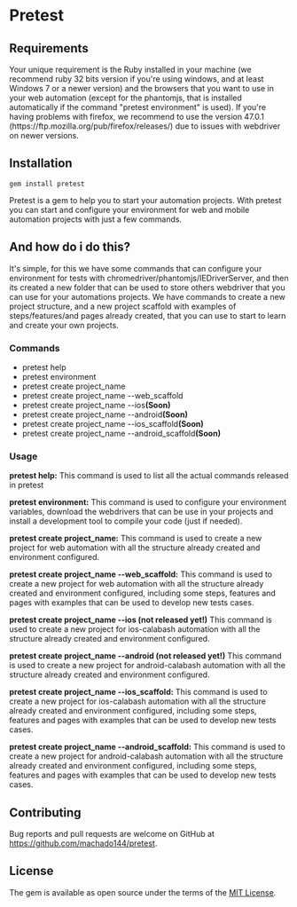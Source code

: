 
<h1>Pretest</h1>

<h2>Requirements</h2>

<p>
Your unique requirement is the Ruby installed in your machine (we recommend ruby 32 bits version if you're using windows, and at least Windows 7 or a newer version) and the browsers that you want to use in your web automation (except for the phantomjs, that is installed automatically if the command "pretest environment" is used).
If you're having problems with firefox, we recommend to use the version 47.0.1 (https://ftp.mozilla.org/pub/firefox/releases/) due to issues with webdriver on newer versions.
</p>

<h2>Installation</h2>

    gem install pretest

<p>
Pretest is a gem to help you to start your automation projects. With pretest you can start and configure your environment for web and mobile automation projects with just a few commands.
</p>

<h2>And how do i do this?</h2>

<p>
It's simple, for this we have some commands that can configure your environment for tests with chromedriver/phantomjs/IEDriverServer, and then its created a new folder that can be used to store others webdriver that you can use for your automations projects.
We have commands to create a new project structure, and a new project scaffold with examples of steps/features/and pages already created, that you can use to start to learn and create your own projects.
</p>

<h3>Commands</h3>

<ul>
<li>pretest help</li>
<li>pretest environment</li>
<li>pretest create project_name</li>
<li>pretest create project_name --web_scaffold</li>
<li>pretest create project_name --ios<strong>(Soon)</strong></li>
<li>pretest create project_name --android<strong>(Soon)</strong></li>
<li>pretest create project_name --ios_scaffold<strong>(Soon)</strong></li>
<li>pretest create project_name --android_scaffold<strong>(Soon)</strong></li>
</ul>

<h3>Usage</h3>

<p>
<strong>pretest help:</strong> This command is used to list all the actual commands released in pretest
</p>

<p>
<strong>pretest environment:</strong> This command is used to configure your environment variables, download the webdrivers that can be use in your projects and install a development tool to compile your code (just if needed).
</p>

<p>
<strong>pretest create project_name:</strong> This command is used to create a new project for web automation with all the structure already created and environment configured.
</p>

<p>
<strong>pretest create project_name --web_scaffold:</strong> This command is used to create a new project for web automation with all the structure already created and environment configured, including some steps, features and pages with examples that can be used to develop new tests cases.
</p>

<strong>pretest create project_name --ios (not released yet!)</strong> This command is used to create a new project for ios-calabash automation with all the structure already created and environment configured.
</p>

<p>
<strong>pretest create project_name --android (not released yet!)</strong> This command is used to create a new project for android-calabash automation with all the structure already created and environment configured.
</p>

<p>
<strong>pretest create project_name --ios_scaffold:</strong> This command is used to create a new project for ios-calabash automation with all the structure already created and environment configured, including some steps, features and pages with examples that can be used to develop new tests cases.
</p>

<p>
<strong>pretest create project_name --android_scaffold:</strong> This command is used to create a new project for android-calabash automation with all the structure already created and environment configured, including some steps, features and pages with examples that can be used to develop new tests cases.
</p>

## Contributing

Bug reports and pull requests are welcome on GitHub at https://github.com/machado144/pretest.

## License

The gem is available as open source under the terms of the [MIT License](http://opensource.org/licenses/MIT).

